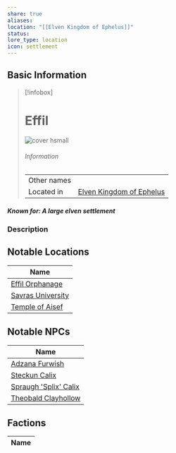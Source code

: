 ```yaml
---
share: true
aliases: 
location: "[[Elven Kingdom of Ephelus]]"
status: 
lore_type: location
icon: settlement
---
```

## Basic Information
> [!infobox]
> # Effil
> ![cover hsmall](insertimage.png)
> ###### Information
> |   |  |
> | ---- | ---- |
> | Other names | |
> | Located in | [Elven Kingdom of Ephelus](../Kingdoms/Elven%20Kingdom%20of%20Ephelus.md)|
##### Known for: A large elven settlement
### Description
## Notable Locations
| Name                                                            |
| --------------------------------------------------------------- |
| [Effil Orphanage](../Buildings/Effil%20Orphanage.md)     |
| [Savras University](../Buildings/Savras%20University.md) |
| [Temple of Aisef](../Buildings/Temple%20of%20Aisef.md)     |

## Notable NPCs
| Name                                                    |
| ------------------------------------------------------- |
| [Adzana Furwish](../../../Adzana%20Furwish.md)              |
| [Steckun Calix](../../../Steckun%20Calix.md)                |
| [Spraugh 'Splix' Calix](../../PCs/Spraugh%20'Splix'%20Calix.md) |
| [Theobald Clayhollow](../../PCs/Theobald%20Clayhollow.md)     |

## Factions
| Name |
| ---- |
